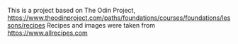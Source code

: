 This is a project based on The Odin Project, https://www.theodinproject.com/paths/foundations/courses/foundations/lessons/recipes 
Recipes and images were taken from https://www.allrecipes.com 
